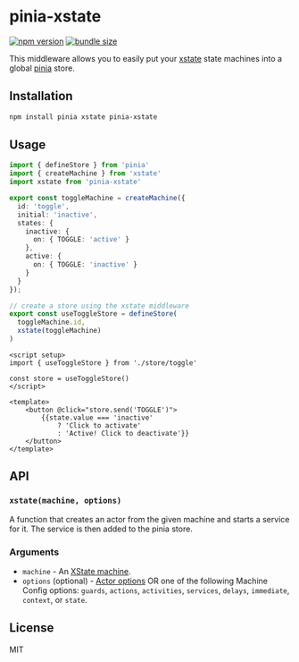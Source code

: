 # pinia-xstate

[![npm version](https://badge.fury.io/js/pinia-xstate.svg)](https://badge.fury.io/js/pinia-xstate)
[![bundle size](https://badgen.net/bundlephobia/minzip/pinia-xstate)](https://bundlephobia.com/result?p=pinia-xstate)

This middleware allows you to easily put your [xstate](https://github.com/statelyai/xstate) state machines into a global [pinia](https://pinia.esm.dev/) store.

## Installation

```bash
npm install pinia xstate pinia-xstate
```

## Usage

```ts
import { defineStore } from 'pinia'
import { createMachine } from 'xstate'
import xstate from 'pinia-xstate'

export const toggleMachine = createMachine({
  id: 'toggle',
  initial: 'inactive',
  states: {
    inactive: {
      on: { TOGGLE: 'active' }
    },
    active: {
      on: { TOGGLE: 'inactive' }
    }
  }
});

// create a store using the xstate middleware
export const useToggleStore = defineStore(
  toggleMachine.id,
  xstate(toggleMachine)
)
```

```vue
<script setup>
import { useToggleStore } from './store/toggle'

const store = useToggleStore()
</script>

<template>
    <button @click="store.send('TOGGLE')">
        {{state.value === 'inactive'
            ? 'Click to activate'
            : 'Active! Click to deactivate'}}
    </button>
</template>
```

## API

### `xstate(machine, options)`

A function that creates an actor from the given machine and starts a service for it. The service is then added to the pinia store.

### Arguments

- `machine` - An [XState machine](https://xstate.js.org/docs/guides/machines.html).
- `options` (optional) - [Actor options](https://xstate.js.org/docs/guides/interpretation.html#options) OR one of the following Machine Config options: `guards`, `actions`, `activities`, `services`, `delays`, `immediate`, `context`, or `state`.

## License

MIT
